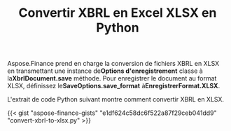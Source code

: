 ﻿---
title: Convertir XBRL en Excel XLSX en Python
linktitle: Convertir XBRL en XLSX
type: docs
weight: 10
url: /fr/python-net/convert-xbrl-to-xlsx/
description: Python Finance La bibliothèque API prend en charge la conversion des fichiers XBRL en Excel XLSX. Veuillez consulter le code fourni dans cet article.
---
 Aspose.Finance prend en charge la conversion de fichiers XBRL en XLSX en transmettant une instance de**Options d'enregistrement** classe à la**XbrlDocument.save** méthode. Pour enregistrer le document au format XLSX, définissez le**SaveOptions.save_format** à**EnregistrerFormat.XLSX**.

L'extrait de code Python suivant montre comment convertir XBRL en XLSX.

{{< gist "aspose-finance-gists" "e1df624c58dc6f522a87f29ceb041dd9" "convert-xbrl-to-xlsx.py" >}}
